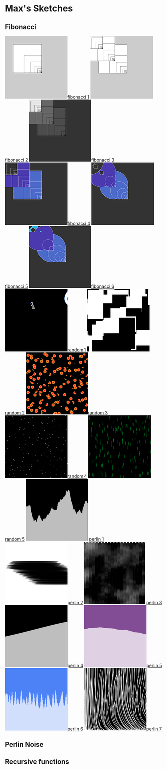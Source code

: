 # Max's Sketches

## Fibonacci
![](Max/fib_01.png)[fibonacci 1](Max/fib_01.pv)
![](Max/fib_02.png)[fibonacci 2](Max/fib_02.pv)
![](Max/fib_03.png)[fibonacci 3](Max/fib_03.pv)
![](Max/fib_04.png)[fibonacci 4](Max/fib_04.pv)
![](Max/fib_05.png)[fibonacci 5](Max/fib_05.pv)
![](Max/fib_06.png)[fibonacci 6](Max/fib_06.pv)
![](Max/schets_random_01.png)[random 1](Max/schets_random_01.pv)
![](Max/schets_random_02.png)[random 2](Max/schets_random_02.pv)
![](Max/schets_random_03.png)[random 3](Max/schets_random_03.pv)
![](Max/schets_random_04.png)[random 4](Max/schets_random_04.pv)
![](Max/schets_random_05.png)[random 5](Max/schets_random_05.pv)
![](Max/perlinnoise_01.png) [perlin 1](Max/perlinnoise_01.pv)
![](Max/perlinnoise_02.png)[perlin 2](Max/perlinnoise_02.pv)
![](Max/perlinnoise_03.png)[perlin 3](Max/perlinnoise_03.pv)
![](Max/perlinnoise_04.png)[perlin 4](Max/perlinnoise_04.pv)
![](Max/perlinnoise_05.png)[perlin 5](Max/perlinnoise_05.pv)
![](Max/perlinnoise_06.png)[perlin 6](Max/perlinnoise_06.pv)
![](Max/perlinnoise_07.png)[perlin 7](Max/perlinnoise_07.pv)

## Perlin Noise

## Recursive functions
            
